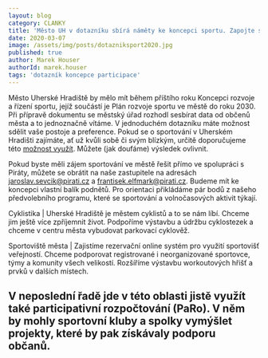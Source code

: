 ```yaml
---
layout: blog
category: CLANKY
title: 'Město UH v dotazníku sbírá náměty ke koncepci sportu. Zapojte se'
date: 2020-03-07
image: /assets/img/posts/dotazniksport2020.jpg
published: true
author: Marek Houser
authorId: marek.houser
tags: 'dotazník koncepce participace'
---
```

Město Uherské Hradiště by mělo mít během příštího roku Koncepci rozvoje a řízení sportu, jejíž součástí je Plán rozvoje sportu ve městě do roku 2030. Při přípravě dokumentu se městský úřad rozhodl sesbírat data od občenů města a to jednoznačně vítáme. V jednoduchém dotazníku máte možnost sdělit vaše postoje a preference. Pokud se o sportování v Uherském Hradišti zajímáte, ať už kvůli sobě či svým blízkým, určitě doporučujeme této <a href="https://www.surveymonkey.com/r/sportuherskehradiste" target="_blank">možnost využít</a>. Můžete (jak doufáme) výsledek ovlivnit.

Pokud byste měli zájem sportování ve městě řešit přímo ve spolupráci s Piráty, můžete se obrátit na naše zastupitele na adresách jaroslav.sevcik@pirati.cz a frantisek.elfmark@pirati.cz. Budeme mít ke koncepci vlastní balík podnětů. Pro orientaci přikládáme pár bodů z našeho předvolebního programu, které se sportování a volnočasových aktivit týkají.

Cyklistika | Uherské Hradiště je městem cyklistů a to se nám líbí. Chceme jim ještě více zpříjemnit život. Podpoříme výstavbu a údržbu cyklostezek a chceme v centru města vybudovat parkovací cyklověž.

Sportoviště města | Zajistíme rezervační online systém pro využití sportovišť veřejností. Chceme podporovat registrované i neorganizované sportovce, týmy a komunity všech velikostí. Rozšíříme výstavbu workoutových hřišť a prvků v dalších místech.

V neposlední řadě jde v této oblasti jistě využít také participativní rozpočtování (PaRo). V něm by mohly sportovní kluby a spolky vymýšlet projekty, které by pak získávaly podporu občanů.
---
